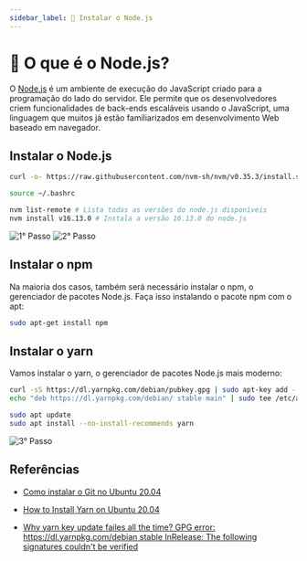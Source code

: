 ```yaml
---
sidebar_label: 📝 Instalar o Node.js
---
```


# 📝 O que é o Node.js?

O [Node.js](https://nodejs.org/en/) é um ambiente de execução do JavaScript criado para a programação do lado do servidor. Ele permite que os desenvolvedores criem funcionalidades de back-ends escaláveis usando o JavaScript, uma linguagem que muitos já estão familiarizados em desenvolvimento Web baseado em navegador.

## Instalar o Node.js

```bash title="Terminal de Comando"
curl -o- https://raw.githubusercontent.com/nvm-sh/nvm/v0.35.3/install.sh | bash # Isso instalará o script nvm em sua conta de usuário. Para usá-lo, você deve antes gerar seu arquivo .bashrc:

source ~/.bashrc

nvm list-remote # Lista todas as versões do node.js disponíveis
nvm install v16.13.0 # Instala a versão 16.13.0 do node.js
```

![1° Passo](https://i.imgur.com/UnGGMFA.png)
![2° Passo](https://i.imgur.com/b4YpxZ7.png)


## Instalar o npm

Na maioria dos casos, também será necessário instalar o npm, o gerenciador de pacotes Node.js. Faça isso instalando o pacote npm com o apt:

```bash title="Terminal de Comando"
sudo apt-get install npm
```

## Instalar o yarn

Vamos instalar o yarn, o gerenciador de pacotes Node.js mais moderno:

```bash title="Terminal de Comando"
curl -sS https://dl.yarnpkg.com/debian/pubkey.gpg | sudo apt-key add -
echo "deb https://dl.yarnpkg.com/debian/ stable main" | sudo tee /etc/apt/sources.list.d/yarn.list

sudo apt update
sudo apt install --no-install-recommends yarn
```

![3° Passo](https://i.imgur.com/5Kic4Yt.png)

## Referências

- [Como instalar o Git no Ubuntu 20.04](https://www.digitalocean.com/community/tutorials/how-to-install-git-on-ubuntu-20-04-pt)

- [How to Install Yarn on Ubuntu 20.04](https://linuxize.com/post/how-to-install-yarn-on-ubuntu-20-04/)

- [Why yarn key update failes all the time? GPG error: https://dl.yarnpkg.com/debian stable InRelease: The following signatures couldn't be verified](https://askubuntu.com/questions/1306111/why-yarn-key-update-failes-all-the-time-gpg-error-https-dl-yarnpkg-com-debia)
